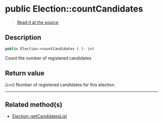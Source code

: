# public Election::countCandidates

> [Read it at the source](https://github.com/julien-boudry/Condorcet/blob/master/src/ElectionProcess/CandidatesProcess.php#L38)

## Description    

```php
public Election->countCandidates ( ): int
```

Count the number of registered candidates
    

## Return value   

*(`int`)* Number of registered candidates for this election.


---------------------------------------

## Related method(s)      

* [Election::getCandidatesList](/Docs/api-reference/Election%20Class/Election--getCandidatesList.md)    
